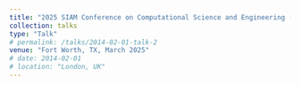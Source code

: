 ```yaml
---
title: "2025 SIAM Conference on Computational Science and Engineering (CSE25)"
collection: talks
type: "Talk"
# permalink: /talks/2014-02-01-talk-2
venue: "Fort Worth, TX, March 2025"
# date: 2014-02-01
# location: "London, UK"
---
```


<!-- [More information here](http://example2.com)

This is a description of your talk, which is a markdown files that can be all markdown-ified like any other post. Yay markdown! -->

